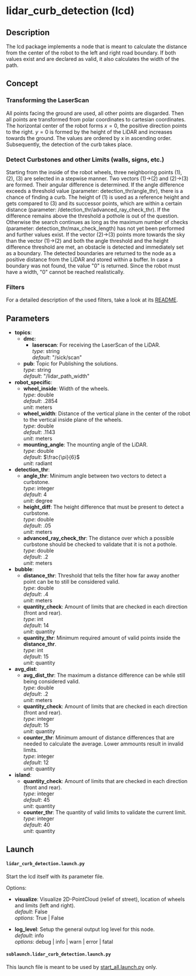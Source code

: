 # lidar_curb_detection (lcd)

## Description
The lcd package implements a node that is meant to calculate the distance from the center of the robot to the left and right road boundary. If both values exist and are declared as valid, it also calculates the width of the path.

## Concept
### Transforming the LaserScan
All points facing the ground are used, all other points are disgarded. Then all points are transformed from polar coordinates to cartesian coordinates. The horizontal center of the robot forms $x = 0$, the positive direction points to the right. $y = 0$ is formed by the height of the LiDAR and increases towards the ground. The values are ordered by x in ascending order. Subsequently, the detection of the curb takes place.

### Detect Curbstones and other Limits (walls, signs, etc.)
Starting from the inside of the robot wheels, three neighboring points (1), (2), (3) are selected in a stepwise manner. Two vectors (1)&rarr;(2) and (2)&rarr;(3) are formed. Their angular difference is determined. If the angle difference exceeds a threshold value (parameter: detection_thr/angle_thr), there is a chance of finding a curb. The height of (1) is used as a reference height and gets compared to (3) and its successor points, which are within a certain distance (parameter: /detection_thr/advanced_ray_check_thr). If the difference remains above the threshold a pothole is out of the question. Otherwise the search continues as long as the maximum number of checks (parameter: detection_thr/max_check_length) has not yet been performed and further values exist. If the vector (2)&rarr;(3) points more towards the sky than the vector (1)&rarr;(2) and both the angle threshold and the height difference threshold are met, an obstacle is detected and immediately set as a boundary. The detected boundaries are returned to the node as a positive distance from the LiDAR and stored within a buffer. In case a boundary was not found, the value "0" is returned. Since the robot must have a width, "0" cannot be reached realistically.

### Filters
For a detailed description of the used filters, take a look at its [README](../filters/README.md).

## Parameters
- __topics__:
    - __dmc__:
      - __laserscan__: For receiving the LaserScan of the LiDAR. <br>
            _type_: string <br>
            _default_: "/sick/scan" <br>
    - __pub__:  Topic for Publishing the solutions. <br>
        _type_: string <br>
        _default_: "/lidar_path_width" <br>
- __robot_specific__: <br>
    - __wheel_inside__: Width of the wheels. <br>
        _type_: double <br>
        _default_: .2854 <br>
        _unit_: meters <br>
    - __wheel_width__: Distance of the vertical plane in the center of the robot to the vertical inside plane of the wheels. <br>
        _type_: double <br>
        _default_: .1143 <br>
        _unit_: meters <br>
    - __mounting_angle__: The mounting angle of the LiDAR. <br>
        _type_: double <br>
        _default_: $\frac{\pi}{6}$ <br>
        _unit_: radiant <br>
- __detection_thr__: <br>
    - __angle_thr__:  Minimum angle between two vectors to detect a curbstone. <br>
        _type_: integer <br>
        _default_: 4 <br>
        _unit_: degree <br>
    - __height_diff__:  The height difference that must be present to detect a curbstone. <br>
        _type_: double <br>
        _default_: .05 <br>
        _unit_: meters <br>
    - __advanced_ray_check_thr__: The distance over which a possible curbstone should be checked to validate that it is not a pothole. <br>
        _type_: double <br>
        _default_: .2 <br>
        _unit_: meters <br>
- __bubble__: <br>
    - __distance_thr__: Threshold that tells the filter how far away another point can be to still be considered valid. <br>
        _type_: double <br>
        _default_: .4 <br>
        _unit_: meters <br>
    - __quantity_check__: Amount of limits that are checked in each direction (front and rear). <br>
        _type_: int <br>
        _default_: 14 <br>
        _unit_: quantity <br>
    - __quantity_thr__: Minimum required amount of valid points inside the __distance_thr__. <br>
        _type_: int <br>
        _default_: 15 <br>
        _unit_: quantity <br>
- __avg_dist__: <br>
    - __avg_dist_thr__: The maximum a distance difference can be while still being considered valid. <br>
        _type_: double <br>
        _default_: .2 <br>
        _unit_: meters <br>
    - __quantity_check__: Amount of limits that are checked in each direction (front and rear). <br>
        _type_: integer <br>
        _default_: 15 <br>
        _unit_: quantity <br>
    - __counter_thr__:  Minimum amount of distance differences that are needed to calculate the average. Lower ammounts result in invalid limits. <br>
        _type_: integer <br>
        _default_: 12 <br>
        _unit_: quantity <br>
- __island__: <br>
    - __quantity_check__: Amount of limits that are checked in each direction (front and rear). <br>
        _type_: integer <br>
        _default_: 45 <br>
        _unit_: quantity <br>
    - __counter_thr__:  The quantity of valid limits to validate the current limit. <br>
        _type_: integer <br>
        _default_: 40 <br>
        _unit_: quantity <br>

## Launch

#### `lidar_curb_detection.launch.py`

Start the lcd itself with its parameter file.

Options:
- __visualize__: Visualize 2D-PointCloud (relief of street), location of wheels and limits (left and right). <br>
   _default_: False <br>
   _options_: True | False <br>

 - __log_level__: Setup the general output log level for this node.  
   _default_: info  
   _options_: debug | info | warn | error | fatal

#### `sublaunch.lidar_curb_detection.launch.py`

This launch file is meant to be used by [start_all.launch.py](../decider/launch/start_all.launch.py) only.
